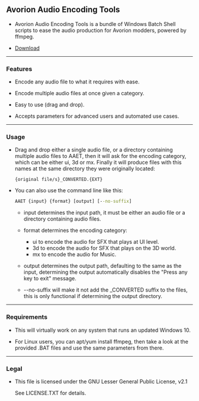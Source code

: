 ## Avorion Audio Encoding Tools

 * Avorion Audio Encoding Tools is a bundle of Windows Batch Shell scripts to ease the audio production for Avorion modders, powered by ffmpeg.

 * [ Download](https://github.com/CansecoDev/AAET/releases/download/v1.0/AAET.ZIP)

-------------------------------------------------------------------------------
### Features

 * Encode any audio file to what it requires with ease.

 * Encode multiple audio files at once given a category.

 * Easy to use (drag and drop).

 * Accepts parameters for advanced users and automated use cases.

-------------------------------------------------------------------------------
### Usage

 * Drag and drop either a single audio file, or a directory containing multiple audio files to AAET, then it will ask for the encoding category, which can be either ui, 3d or mx. Finally it will produce files with this names at the same directory they were originally located:

   ``{original file/s}_CONVERTED.{EXT}``

 * You can also use the command line like this:

     ```bat
     AAET {input} {format} [output] [--no-suffix]
     ```

   - input determines the input path, it must be either an audio file or a directory containing audio files.

   - format determines the encoding category:
     - ui to encode the audio for SFX that plays at UI level.
     - 3d to encode the audio for SFX that plays on the 3D world.
     - mx to encode the audio for Music.

   - output determines the output path, defaulting to the same as the input, determining the output automatically disables the "Press any key to exit" message.

   - --no-suffix will make it not add the _CONVERTED suffix to the files, this is only functional if determining the output directory.

-------------------------------------------------------------------------------
### Requirements

 * This will virtually work on any system that runs an updated Windows 10.

 * For Linux users, you can apt/yum install ffmpeg, then take a look at the provided .BAT files and use the same parameters from there.

-------------------------------------------------------------------------------
### Legal

 * This file is licensed under the GNU Lesser General Public License, v2.1

   See LICENSE.TXT for details.
